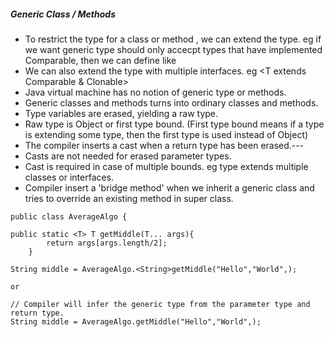 #####	Generic Class / Methods

* To restrict the type for a class or method , we can extend the type. eg if we want generic type should only accecpt types that have implemented Comparable, then we can define like <T extends Comparable>
* We can also extend the type with multiple interfaces. eg <T extends Comparable & Clonable>  
* Java virtual machine has no notion of generic type or methods.
* Generic classes and methods turns into ordinary classes and methods.
* Type variables are erased, yielding a raw type.
* Raw type is Object or first type bound. (First type bound means if a type is extending some type, then the first type is used instead of Object)
* The compiler inserts a cast when a return type has been erased.---
* Casts are not needed for erased parameter types.
* Cast is required in case of multiple bounds. eg type extends multiple classes or interfaces.
* Compiler insert a 'bridge method' when we inherit a generic class and tries to override an existing method in super class.

```
public class AverageAlgo {

public static <T> T getMiddle(T... args){
		return args[args.length/2];
	}

String middle = AverageAlgo.<String>getMiddle("Hello","World",);

or 

// Compiler will infer the generic type from the parameter type and return type.
String middle = AverageAlgo.getMiddle("Hello","World",);

``` 
